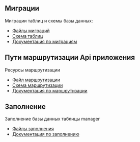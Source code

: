## Миграции

Миграции таблиц и схемы базы данных:
<ul>
    <li><a href="https://github.com/cherepushka/profile/tree/back/database/migrations">Файлы миграций</a></li>
	<li><a href="https://drawsql.app/teams/--195/diagrams/profile">Схема таблиц</a></li>
	<li><a href="https://laravel.com/docs/9.x/migrations">Документация по миграциям</a></li>
</ul>

## Пути маршрутизации Api приложения

Ресурсы маршрутизации
<ul>
    <li><a href="https://github.com/cherepushka/profile/blob/back/routes/api.php">Файл маршрутизации</a></li>
	<li><a href="https://github.com/cherepushka/profile/blob/back/API.yaml">Схема маршрутизации</a></li>
	<li><a href="https://laravel.com/docs/9.x/routing">Документация по маршрутизации</a></li>
</ul>

## Заполнение

Заполнение базы данных таблицы manager

<ul>
	<li><a href="https://github.com/cherepushka/profile/blob/back/database/seeders">Файлы заполнения</a></li>
	<li><a href="https://laravel.com/docs/9.x/seeding">Документация по заполнению</a></li>
</ul>


